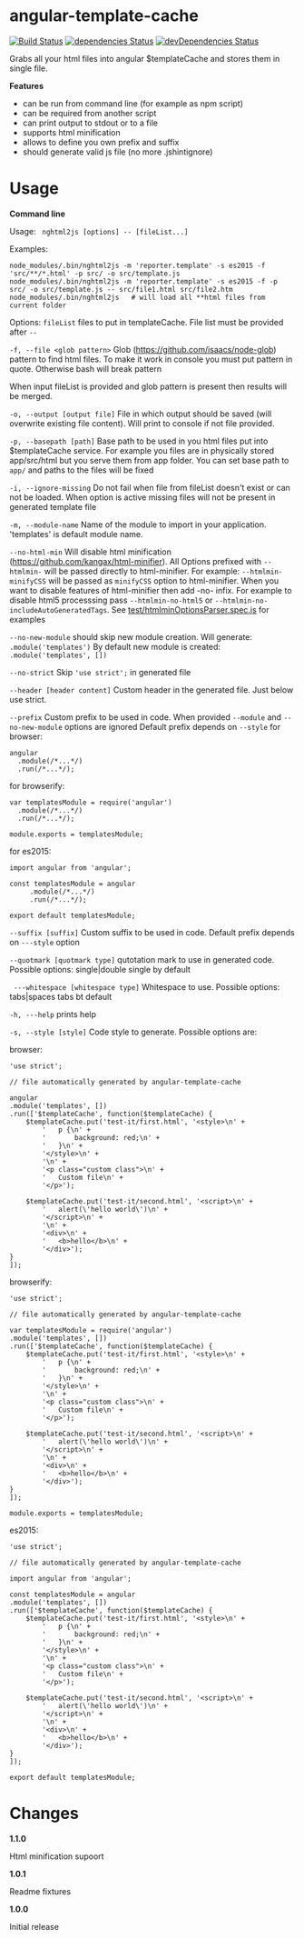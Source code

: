 angular-template-cache
======================

[![Build Status](https://travis-ci.org/pchudzik/angular-template-cache.svg?branch=master)](https://travis-ci.org/pchudzik/angular-template-cache)
[![dependencies Status](https://david-dm.org/pchudzik/angular-template-cache/status.svg)](https://david-dm.org/pchudzik/angular-template-cache)
[![devDependencies Status](https://david-dm.org/pchudzik/angular-template-cache/dev-status.svg)](https://david-dm.org/pchudzik/angular-template-cache?type=dev)

Grabs all your html files into angular $templateCache and stores them in single file.
 
**Features**
* can be run from command line (for example as npm script)
* can be required from another script
* can print output to stdout or to a file
* supports html minification
* allows to define you own prefix and suffix
* should generate valid js file (no more .jshintignore)

Usage
=====

**Command line**

Usage:
``` nghtml2js [options] -- [fileList...]```

Examples:
```
node_modules/.bin/nghtml2js -m 'reporter.template' -s es2015 -f 'src/**/*.html' -p src/ -o src/template.js
node_modules/.bin/nghtml2js -m 'reporter.template' -s es2015 -f -p src/ -o src/template.js -- src/file1.html src/file2.htm
node_modules/.bin/nghtml2js   # will load all **html files from current folder 
```


Options:
```fileList```
files to put in templateCache. File list must be provided after ```--```

```-f, --file <glob pattern>``` 
Glob (https://github.com/isaacs/node-glob) pattern to find html files. To make it work in console you must put pattern in quote. Otherwise bash will break pattern

When input fileList is provided and glob pattern is present then results will be merged.

```-o, --output [output file]```
File in which output should be saved (will overwrite existing file content). Will print to console if not file provided.

```-p, --basepath [path]```
Base path to be used in you html files put into $templateCache service.
For example you files are in physically stored app/src/html but you serve them from app folder. 
You can set base path to ```app/``` and paths to the files will be fixed

```-i, --ignore-missing```
Do not fail when file from fileList doesn't exist or can not be loaded. When option is active missing files will not be present in generated template file  

```-m, --module-name```
Name of the module to import in your application. 'templates' is default module name.

``` --no-html-min ```
Will disable html minification (https://github.com/kangax/html-minifier).
All Options prefixed with ```--htmlmin-``` will be passed directly to html-minifier. For example: ```--htmlmin-minifyCSS``` will be passed as ```minifyCSS``` option to html-minifier.
When you want to disable features of html-minifier then add -no- infix. For example to disable html5 processsing pass ```--htmlmin-no-html5``` or ```--htmlmin-no-includeAutoGeneratedTags```. See [test/htmlminOptionsParser.spec.js](test/htmlminOptionsParser.spec.js) for examples

``` --no-new-module ```
should skip new module creation. Will generate: ```.module('templates')```
By default new module is created: ```.module('templates', [])```

``` --no-strict ```
Skip ```'use strict';``` in generated file
 
``` --header [header content] ```
Custom header in the generated file. Just below use strict.
 
``` --prefix ```
Custom prefix to be used in code.
When provided ```--module``` and ```--no-new-module``` options are ignored
Default prefix depends on ```--style```
for browser: 
```
angular
  .module(/*...*/)
  .run(/*...*/);
```
for browserify:
```
var templatesModule = require('angular')
  .module(/*...*/)
  .run(/*...*/);
  
module.exports = templatesModule;
```
for es2015:
```
import angular from 'angular';

const templatesModule = angular
     .module(/*...*/)
     .run(/*...*/);
     
export default templatesModule;
```
  
``` --suffix [suffix] ```
Custom suffix to be used in code.
Default prefix depends on ```---style``` option
 
``` --quotmark [quotmark type] ```
qutotation mark to use in generated code. Possible options: single|double
single by default
 
``` ---whitespace [whitespace type]```
Whitespace to use. Possible options: tabs|spaces
tabs bt default
 
``` -h, ---help ```
prints help
 
``` -s, --style [style] ```
Code style to generate. Possible options are:

browser:

```
'use strict';

// file automatically generated by angular-template-cache

angular
.module('templates', [])
.run(['$templateCache', function($templateCache) {
    $templateCache.put('test-it/first.html', '<style>\n' +
        '	p {\n' +
        '		background: red;\n' +
        '	}\n' +
        '</style>\n' +
        '\n' +
        '<p class="custom class">\n' +
        '	Custom file\n' +
        '</p>');

    $templateCache.put('test-it/second.html', '<script>\n' +
        '	alert(\'hello world\')\n' +
        '</script>\n' +
        '\n' +
        '<div>\n' +
        '	<b>hello</b>\n' +
        '</div>');
}
]);
```

browserify:

```
'use strict';

// file automatically generated by angular-template-cache

var templatesModule = require('angular')
.module('templates', [])
.run(['$templateCache', function($templateCache) {
    $templateCache.put('test-it/first.html', '<style>\n' +
        '	p {\n' +
        '		background: red;\n' +
        '	}\n' +
        '</style>\n' +
        '\n' +
        '<p class="custom class">\n' +
        '	Custom file\n' +
        '</p>');

    $templateCache.put('test-it/second.html', '<script>\n' +
        '	alert(\'hello world\')\n' +
        '</script>\n' +
        '\n' +
        '<div>\n' +
        '	<b>hello</b>\n' +
        '</div>');
}
]);

module.exports = templatesModule;
```

es2015:

```
'use strict';

// file automatically generated by angular-template-cache

import angular from 'angular';

const templatesModule = angular
.module('templates', [])
.run(['$templateCache', function($templateCache) {
    $templateCache.put('test-it/first.html', '<style>\n' +
        '	p {\n' +
        '		background: red;\n' +
        '	}\n' +
        '</style>\n' +
        '\n' +
        '<p class="custom class">\n' +
        '	Custom file\n' +
        '</p>');

    $templateCache.put('test-it/second.html', '<script>\n' +
        '	alert(\'hello world\')\n' +
        '</script>\n' +
        '\n' +
        '<div>\n' +
        '	<b>hello</b>\n' +
        '</div>');
}
]);

export default templatesModule;
```

Changes
=======

**1.1.0**

Html minification supoort

**1.0.1**

Readme fixtures

**1.0.0**

Initial release
